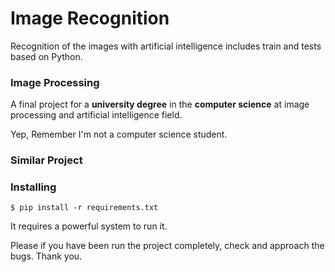 # Image Recognition

Recognition of the images with artificial intelligence includes train and tests based on Python.

### Image Processing

A final project for a **university degree** in the **computer science** at image processing and artificial intelligence field.

Yep, Remember I'm not a computer science student.

### Similar Project

### Installing

```
$ pip install -r requirements.txt
```

It requires a powerful system to run it.

Please if you have been run the project completely, check and approach the bugs.
Thank you.

